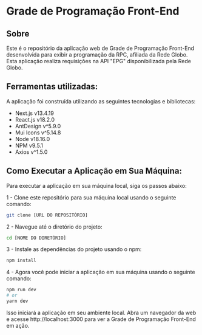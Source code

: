 # Grade de Programação Front-End

## Sobre

Este é o repositório da aplicação web de Grade de Programação Front-End desenvolvida para exibir a programação da RPC, afiliada da Rede Globo. Esta aplicação realiza requisições na API "EPG" disponibilizada pela Rede Globo.

## Ferramentas utilizadas:

A aplicação foi construída utilizando as seguintes tecnologias e bibliotecas:

-   Next.js v13.4.19
-   React.js v18.2.0
-   AntDesign v^5.9.0
-   Mui Icons v^5.14.8
-   Node v18.16.0
-   NPM v9.5.1
-   Axios v^1.5.0

## Como Executar a Aplicação em Sua Máquina:

Para executar a aplicação em sua máquina local, siga os passos abaixo:

1 - Clone este repositório para sua máquina local usando o seguinte comando:

```bash
git clone [URL DO REPOSITÓRIO]
```

2 - Navegue até o diretório do projeto:

```bash
cd [NOME DO DIRETÓRIO]
```

3 - Instale as dependências do projeto usando o npm:

```bash
npm install
```

4 - Agora você pode iniciar a aplicação em sua máquina usando o seguinte comando:

```bash
npm run dev
# or
yarn dev
```

Isso iniciará a aplicação em seu ambiente local. Abra um navegador da web e acesse http://localhost:3000 para ver a Grade de Programação Front-End em ação.

